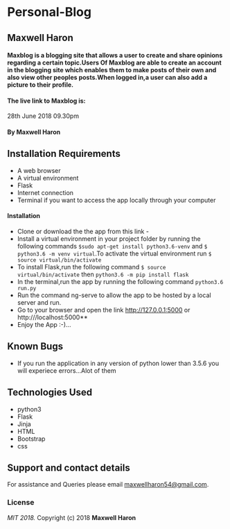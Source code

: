 # Personal-Blog
## Maxwell Haron
#### Maxblog is a blogging  site that allows a user to create and share opinions regarding a certain topic.Users Of Maxblog are able to create an account in the blogging site which enables them to make posts of their own and also view other peoples posts.When logged in,a user can also add a picture to their profile.
#### The live link to Maxblog is:
 28th June 2018 09.30pm
#### By **Maxwell Haron**
## Installation Requirements
* A web browser
* A virtual environment
* Flask
* Internet connection
* Terminal if you want to access the app locally through your computer

#### Installation
* Clone or download the the app from this link -
* Install a virtual environment in your project folder by running the following commands `$sudo apt-get install python3.6-venv` and `$ python3.6 -m venv virtual`.To activate the virtual environment run `$ source virtual/bin/activate`
* To install Flask,run the following command `$ source virtual/bin/activate` then `python3.6 -m pip install flask`
* In the terminal,run the app by running the following command `python3.6 run.py`
* Run the command ng-serve to allow the app to be hosted by a local server and run.
* Go to your browser and open the link http://127.0.0.1:5000 or http:///localhost:5000**
* Enjoy the App :-)...
## Known Bugs
* If you run the application in any version of python lower than 3.5.6 you will experiece errors...Alot of them
## Technologies Used
* python3
* Flask
* Jinja
* HTML
* Bootstrap
* css

## Support and contact details
For assistance and Queries please email maxwellharon54@gmail.com.

### License
*MIT 2018.*
Copyright (c) 2018 **Maxwell Haron**
